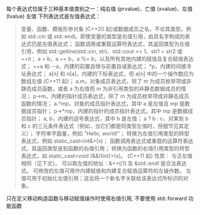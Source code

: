 每个表达式恰属于三种基本值类别之一：纯右值 (prvalue)、亡值 (xvalue)、左值 (lvalue)
左值
下列表达式是左值表达式：

> 变量、函数、模板形参对象 (C++20 起)或数据成员之名，不论其类型，例如 std::cin 或 std::endl。即使变量的类型是右值引用，由其名字构成的表达式仍是左值表达式；
> 函数调用或重载运算符表达式，其返回类型为左值引用，例如 std::getline(std::cin, str)、std::cout << 1、str1 = str2 或 ++it；
> a = b，a += b，a %= b，以及所有其他内建的赋值及复合赋值表达式；
> ++a 和 --a，内建的前置自增与前置自减表达式；
> *p，内建的间接寻址表达式；
> a[n] 和 n[a]，内建的下标表达式，但 a[n] 中的一个操作数应为数组左值 (C++11 起)；
> a.m，对象成员表达式，除了 m 为成员枚举项或非静态成员函数，或者 a 为右值而 m 为非引用类型的非静态数据成员的情况；
> p->m，内建的指针成员表达式，除了 m 为成员枚举项或非静态成员函数的情况；
> a.*mp，对象的成员指针表达式，其中 a 是左值且 mp 是数据成员指针；
> p->*mp，内建的指针的成员指针表达式，其中 mp 是数据成员指针；
> a, b，内建的逗号表达式，其中 b 是左值；
> a ? b : c，对某些 b 和 c 的三元条件表达式（例如，当它们都是同类型左值时，但细节见其定义）；
> 字符串字面量，例如 "Hello, world!"；
> 转换为左值引用类型的转型表达式，例如 static_cast<int&>(x)；
> 函数调用表达式或重载的运算符表达式，其返回类型是到函数的右值引用；
> 转换为函数的右值引用类型的转型表达式，如 static_cast<void (&&)(int)>(x)。
> (C++11 起)
性质：
与泛左值相同（见下文）。
可以取左值的地址：&++i[1] 及 &std::endl 是合法表达式。
可修改的左值可用作内建赋值和内建复合赋值运算符的左操作数。
左值可用于初始化左值引用；这会将一个新名字关联给该表达式所标识的对象。

只在定义移动构造函数与移动赋值操作时使用右值引用, 不要使用 std::forward 功能函数
